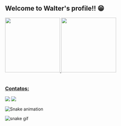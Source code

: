## Welcome to Walter's profile!! 😁

 <div>
  <a href="https://github.com/WalterBPN">
  <img height="180em" src="https://github-readme-stats.vercel.app/api?username=WalterBPN&show_icons=true&theme=tokyonight&include_all_commits=true&count_private=true"/>
  <img height="180em" src="https://github-readme-stats.vercel.app/api/top-langs/?username=WalterBPN&layout=compact&langs_count=6&theme=tokyonight"/>
</div>
<!--
<div style="display: inline_block"><br>
  <img align="center" alt="Js" height="30" width="40" src="https://raw.githubusercontent.com/devicons/devicon/master/icons/javascript/javascript-plain.svg">
  <img align="center" alt="HTML" height="30" width="40" src="https://raw.githubusercontent.com/devicons/devicon/master/icons/html5/html5-original.svg">
  <img align="center" alt="CSS" height="30" width="40" src="https://raw.githubusercontent.com/devicons/devicon/master/icons/css3/css3-original.svg">
</div>
 -->
 <br>
 
  ### Contatos:
 
<div> 
<a href = "mailto:wbpnok@gmail.com"><img src="https://img.shields.io/badge/-Gmail-%23333?style=for-the-badge&logo=gmail&logoColor=white" target="_blank"></a>
  <a href="https://www.linkedin.com/in/walter-barcellos-860955230/" target="_blank"><img src="https://img.shields.io/badge/-LinkedIn-%230077B5?style=for-the-badge&logo=linkedin&logoColor=white" target="_blank"></a> 
 
  ![Snake animation](https://github.com/WalterBPN/WalterBPN/blob/output/github-contribution-grid-snake.svg)

</div>

![snake gif](https://github.com/WalterBPN/WalterBPN/blob/output/github-contribution-grid-snake.gif)
